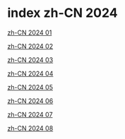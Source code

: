 # index zh-CN 2024

<a href="./01">zh-CN 2024 01</a>

<a href="./02">zh-CN 2024 02</a>

<a href="./03">zh-CN 2024 03</a>

<a href="./04">zh-CN 2024 04</a>

<a href="./05">zh-CN 2024 05</a>

<a href="./06">zh-CN 2024 06</a>

<a href="./07">zh-CN 2024 07</a>

<a href="./08">zh-CN 2024 08</a>
